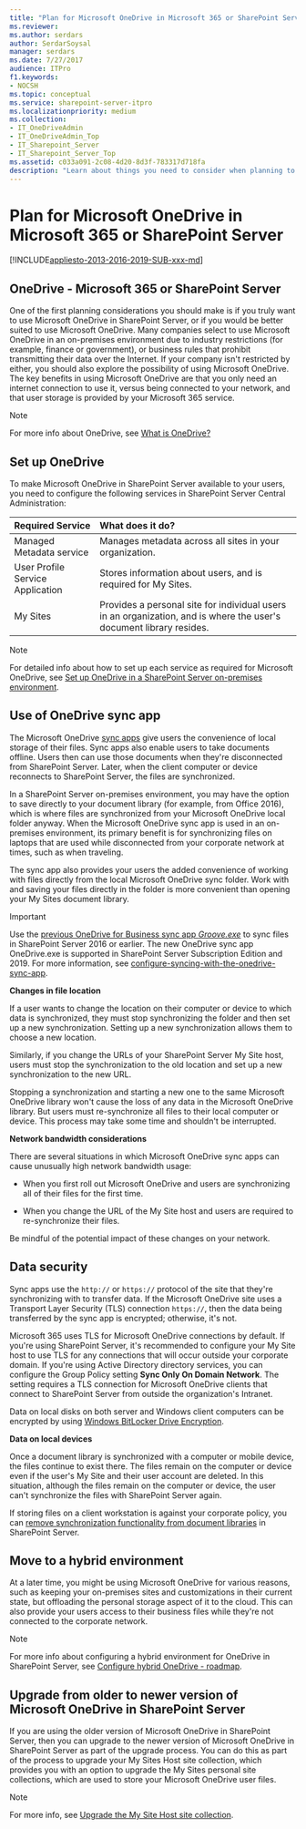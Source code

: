 ```yaml
---
title: "Plan for Microsoft OneDrive in Microsoft 365 or SharePoint Server"
ms.reviewer: 
ms.author: serdars
author: SerdarSoysal
manager: serdars
ms.date: 7/27/2017
audience: ITPro
f1.keywords:
- NOCSH
ms.topic: conceptual
ms.service: sharepoint-server-itpro
ms.localizationpriority: medium
ms.collection:
- IT_OneDriveAdmin
- IT_OneDriveAdmin_Top
- IT_Sharepoint_Server
- IT_Sharepoint_Server_Top
ms.assetid: c033a091-2c08-4d20-8d3f-783317d718fa
description: "Learn about things you need to consider when planning to set up Microsoft OneDrive in a SharePoint Server on-premises environment."
---
```


# Plan for Microsoft OneDrive in Microsoft 365 or SharePoint Server

[!INCLUDE[appliesto-2013-2016-2019-SUB-xxx-md](../includes/appliesto-2013-2016-2019-SUB-xxx-md.md)]
  
    
## OneDrive - Microsoft 365 or SharePoint Server
<a name="section1"> </a>

One of the first planning considerations you should make is if you truly want to use Microsoft OneDrive in SharePoint Server, or if you would be better suited to use Microsoft OneDrive. Many companies select to use Microsoft OneDrive in an on-premises environment due to industry restrictions (for example, finance or government), or business rules that prohibit transmitting their data over the Internet. If your company isn't restricted by either, you should also explore the possibility of using Microsoft OneDrive. The key benefits in using Microsoft OneDrive are that you only need an internet connection to use it, versus being connected to your network, and that user storage is provided by your Microsoft 365 service.
  
> [!NOTE]
> For more info about OneDrive, see [What is OneDrive?](https://support.office.com/article/187f90af-056f-47c0-9656-cc0ddca7fdc2)
  
## Set up OneDrive
<a name="section2"> </a>

To make Microsoft OneDrive in SharePoint Server available to your users, you need to configure the following services in SharePoint Server Central Administration:
  
|**Required Service**|**What does it do?**|
|:-----|:-----|
|Managed Metadata service  <br/> |Manages metadata across all sites in your organization.  <br/> |
|User Profile Service Application  <br/> |Stores information about users, and is required for My Sites.  <br/> |
|My Sites  <br/> |Provides a personal site for individual users in an organization, and is where the user's document library resides.  <br/> |
   
> [!NOTE]
> For detailed info about how to set up each service as required for Microsoft OneDrive, see [Set up OneDrive in a SharePoint Server on-premises environment](set-up-onedrive-for-business.md).
  
## Use of OneDrive sync app
<a name="section3"> </a>

The Microsoft OneDrive [sync apps](https://go.microsoft.com/fwlink/?LinkId=522308) give users the convenience of local storage of their files. Sync apps also enable users to take documents offline. Users then can use those documents when they're disconnected from SharePoint Server. Later, when the client computer or device reconnects to SharePoint Server, the files are synchronized.
  
In a SharePoint Server on-premises environment, you may have the option to save directly to your document library (for example, from Office 2016), which is where files are synchronized from your Microsoft OneDrive local folder anyway. When the Microsoft OneDrive sync app is used in an on-premises environment, its primary benefit is for synchronizing files on laptops that are used while disconnected from your corporate network at times, such as when traveling.
  
The sync app also provides your users the added convenience of working with files directly from the local Microsoft OneDrive sync folder. Work with and saving your files directly in the folder is more convenient than opening your My Sites document library.
  
> [!IMPORTANT]
> Use the [previous OneDrive for Business sync app _Groove.exe_](/onedrive/install-previous-sync-app) to sync files in SharePoint Server 2016 or earlier. The new OneDrive sync app OneDrive.exe is supported in SharePoint Server Subscription Edition and 2019. For more information, see [configure-syncing-with-the-onedrive-sync-app](../install/configure-syncing-with-the-onedrive-sync-app.md).
  
 **Changes in file location**
  
If a user wants to change the location on their computer or device to which data is synchronized, they must stop synchronizing the folder and then set up a new synchronization. Setting up a new synchronization allows them to choose a new location.
  
Similarly, if you change the URLs of your SharePoint Server My Site host, users must stop the synchronization to the old location and set up a new synchronization to the new URL.
  
Stopping a synchronization and starting a new one to the same Microsoft OneDrive library won't cause the loss of any data in the Microsoft OneDrive library. But users must re-synchronize all files to their local computer or device. This process may take some time and shouldn't be interrupted.
  
 **Network bandwidth considerations**
  
There are several situations in which Microsoft OneDrive sync apps can cause unusually high network bandwidth usage:
  
- When you first roll out Microsoft OneDrive and users are synchronizing all of their files for the first time.
    
- When you change the URL of the My Site host and users are required to re-synchronize their files.
    
Be mindful of the potential impact of these changes on your network. 
  
## Data security
<a name="section4"> </a>

Sync apps use the `http://` or `https://` protocol of the site that they're synchronizing with to transfer data. If the Microsoft OneDrive site uses a Transport Layer Security  (TLS) connection `https://`, then the data being transferred by the sync app is encrypted; otherwise, it's not.
  
Microsoft 365 uses TLS for Microsoft OneDrive connections by default. If you're using SharePoint Server, it's recommended to configure your My Site host to use TLS for any connections that will occur outside your corporate domain. If you're using Active Directory directory services, you can configure the Group Policy setting **Sync Only On Domain Network**. The setting requires a TLS connection for Microsoft OneDrive clients that connect to SharePoint Server from outside the organization's Intranet.
  
Data on local disks on both server and Windows client computers can be encrypted by using [Windows BitLocker Drive Encryption](https://go.microsoft.com/fwlink/p/?LinkId=163122).
  
 **Data on local devices**
  
Once a document library is synchronized with a computer or mobile device, the files continue to exist there. The files remain on the computer or device even if the user's My Site and their user account are deleted. In this situation, although the files remain on the computer or device, the user can't synchronize the files with SharePoint Server again.
  
If storing files on a client workstation is against your corporate policy, you can [remove synchronization functionality from document libraries](../sharepoint-server.yml) in SharePoint Server. 
  
## Move to a hybrid environment
<a name="section5"> </a>

At a later time, you might be using Microsoft OneDrive for various reasons, such as keeping your on-premises sites and customizations in their current state, but offloading the personal storage aspect of it to the cloud. This can also provide your users access to their business files while they're not connected to the corporate network.
  
> [!NOTE]
> For more info about configuring a hybrid environment for OneDrive in SharePoint Server, see [Configure hybrid OneDrive - roadmap](../hybrid/configure-hybrid-onedrive-for-businessroadmap.md). 
  
## Upgrade from older to newer version of Microsoft OneDrive in SharePoint Server
<a name="section6"> </a>

If you are using the older version of Microsoft OneDrive in SharePoint Server, then you can upgrade to the newer version of Microsoft OneDrive in SharePoint Server as part of the upgrade process. You can do this as part of the process to upgrade your My Sites Host site collection, which provides you with an option to upgrade the My Sites personal site collections, which are used to store your Microsoft OneDrive user files.
  
> [!NOTE]
> For more info, see [Upgrade the My Site Host site collection](../upgrade-and-update/upgrade-my-sites.md#UMSH). 
